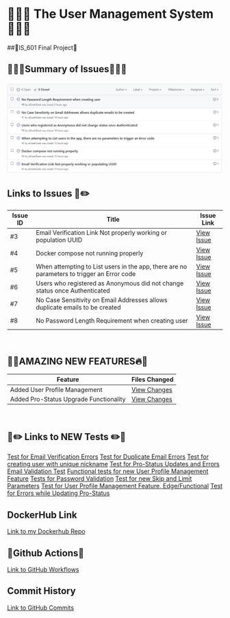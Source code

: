 # 🎉✨🔥 The User Management System 🎉✨🔥
##🚀IS_601 Final Project🚀
<br>


## 🧠🧠🧠Summary of Issues🧠🧠🧠
![GitHub Issues](GitIssues.jpg)
<br>


## Links to Issues 📝✏️
| Issue ID | Title | Issue Link |
|----------|-------|------------|
| #3 | Email Verification Link Not properly working or population UUID | [View Issue](https://github.com/aGreekGeek/user_management/issues/3) | [View |
| #4 | Docker compose not running properly | [View Issue](https://github.com/aGreekGeek/user_management/issues/4) |
| #5 | When attempting to List users in the app, there are no parameters to trigger an Error code | [View Issue](https://github.com/aGreekGeek/user_management/issues/5) |
| #6 | Users who registered as Anonymous did not change status once Authenticated | [View Issue](https://github.com/aGreekGeek/user_management/issues/6) |
| #7 | No Case Sensitivity on Email Addresses allows duplicate emails to be created | [View Issue](https://github.com/aGreekGeek/user_management/issues/7) |
| #8 | No Password Length Requirement when creating user | [View Issue](https://github.com/aGreekGeek/user_management/issues/8) |
<br>


## 🌟🔥AMAZING NEW FEATURES🔥🌟

| Feature | Files Changed |
|---------|---------------|
| Added User Profile Management | [View Changes](https://github.com/aGreekGeek/user_management/commit/683401a256b16efabaa636f9052fa03d3c37e570) |
| Added Pro-Status Upgrade Functionality | [View Changes](https://github.com/aGreekGeek/user_management/commit/4d843edfeca28dbb6534f5344668ab18b3b6d5ac) |
<br>



## 📝✏️ Links to NEW Tests ✏️📝

[Test for Email Verification Errors](https://github.com/aGreekGeek/user_management/blob/be8b2445660a296806549bb58070df76e5ea4c14/tests/test_services/test_user_service.py#L166-L199)
[Test for Duplicate Email Errors](https://github.com/aGreekGeek/user_management/blob/be8b2445660a296806549bb58070df76e5ea4c14/tests/test_services/test_user_service.py#L217-L261)
[Test for creating user with unique nickname](https://github.com/aGreekGeek/user_management/blob/be8b2445660a296806549bb58070df76e5ea4c14/tests/test_services/test_user_service.py#L201-L215)
[Test for Pro-Status Updates and Errors](https://github.com/aGreekGeek/user_management/blob/be8b2445660a296806549bb58070df76e5ea4c14/tests/test_services/test_user_service.py#L264-L279)
[Email Validation Test](https://github.com/aGreekGeek/user_management/blob/be8b2445660a296806549bb58070df76e5ea4c14/tests/test_schemas/test_user_schemas.py#L135-L153)
[Functional tests for new User Profile Management Feature](https://github.com/aGreekGeek/user_management/blob/be8b2445660a296806549bb58070df76e5ea4c14/tests/test_api/test_users_api.py#L262-L315)
[Tests for Password Validation](https://github.com/aGreekGeek/user_management/blob/be8b2445660a296806549bb58070df76e5ea4c14/tests/test_schemas/test_user_schemas.py#L112-L133)
[Test for new Skip and Limit Parameters](https://github.com/aGreekGeek/user_management/blob/be8b2445660a296806549bb58070df76e5ea4c14/tests/test_api/test_users_api.py#L196-L229)
[Test for User Profile Management Feature, Edge/Functional](https://github.com/aGreekGeek/user_management/blob/be8b2445660a296806549bb58070df76e5ea4c14/tests/test_schemas/test_user_schemas.py#L155-L254)
[Test for Errors while Updating Pro-Status](https://github.com/aGreekGeek/user_management/blob/be8b2445660a296806549bb58070df76e5ea4c14/tests/test_api/test_users_api.py#L356-L381)
<br>

## DockerHub Link
[Link to my Dockerhub Repo](https://hub.docker.com/repository/docker/agreekgeek/user_management/general)
<br>

## 🎯Github Actions🎯
[Link to GitHub Workflows](https://github.com/aGreekGeek/user_management/actions)
<br>

## Commit History
[Link to GitHub Commits](https://github.com/aGreekGeek/user_management/commits/main/)
<br>